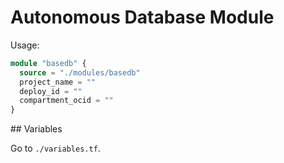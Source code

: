 # Autonomous Database Module

Usage:

```tf
module "basedb" {
  source = "./modules/basedb"
  project_name = ""
  deploy_id = ""
  compartment_ocid = ""
}
```

## Variables

Go to `./variables.tf`.
